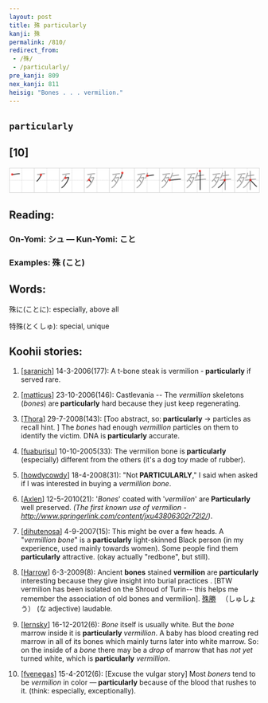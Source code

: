 ```yaml
---
layout: post
title: 殊 particularly
kanji: 殊
permalink: /810/
redirect_from:
 - /殊/
 - /particularly/
pre_kanji: 809
nex_kanji: 811
heisig: "Bones . . . vermilion."
---
```


## `particularly`

## [10]

<div class="stroke"><img src="../images/E6AE8A.png" /></div>

## Reading:

### On-Yomi: シュ &mdash; Kun-Yomi: こと

### Examples: 殊 (こと)

## Words:

殊に(ことに): especially, above all

特殊(とくしゅ): special, unique

## Koohii stories:

1) [<a href="http://kanji.koohii.com/profile/saranich">saranich</a>] 14-3-2006(177): A t-bone steak is vermilion -<strong> particularly</strong> if served rare. 

2) [<a href="http://kanji.koohii.com/profile/matticus">matticus</a>] 23-10-2006(146): Castlevania -- The <em>vermillion</em> skeletons (<em>bones</em>) are<strong> particularly</strong> hard because they just keep regenerating. 

3) [<a href="http://kanji.koohii.com/profile/Thora">Thora</a>] 29-7-2008(143): [Too abstract, so:<strong> particularly</strong> -&gt; particles as recall hint. ] The <em>bones</em> had enough <em>vermillion</em> particles on them to identify the victim. DNA is<strong> particularly</strong> accurate. 

4) [<a href="http://kanji.koohii.com/profile/fuaburisu">fuaburisu</a>] 10-10-2005(33): The vermilion bone is<strong> particularly</strong> (especially) different from the others (it&#039;s a dog toy made of rubber). 

5) [<a href="http://kanji.koohii.com/profile/howdycowdy">howdycowdy</a>] 18-4-2008(31): &quot;Not<strong> PARTICULARLY</strong>,&quot; I said when asked if I was interested in buying a <em>vermillion</em> <em>bone</em>. 

6) [<a href="http://kanji.koohii.com/profile/Axlen">Axlen</a>] 12-5-2010(21): &#039;<em>Bones</em>&#039; coated with &#039;<em>vermilion</em>&#039; are<strong> Particularly</strong> well preserved. <em>(The first known use of vermilion - <a href="http://www.springerlink.com/content/jxu43806302r72l2/">http://www.springerlink.com/content/jxu43806302r72l2/</a>)</em>. 

7) [<a href="http://kanji.koohii.com/profile/dihutenosa">dihutenosa</a>] 4-9-2007(15): This might be over a few heads. A &quot;<em>vermillion</em> <em>bone</em>&quot; is a<strong> particularly</strong> light-skinned Black person (in my experience, used mainly towards women). Some people find them<strong> particularly</strong> attractive. (okay actually &quot;redbone&quot;, but still). 

8) [<a href="http://kanji.koohii.com/profile/Harrow">Harrow</a>] 6-3-2009(8): Ancient <strong>bones</strong> stained <strong>vermilion</strong> are<strong> particularly</strong> interesting because they give insight into burial practices . [BTW vermilion has been isolated on the Shroud of Turin-- this helps me remember the association of old bones and vermilion].   <a href="http://jisho.org/kanji/details/殊勝">殊勝</a>  　（しゅしょう） (な adjective) laudable. 

9) [<a href="http://kanji.koohii.com/profile/lernsky">lernsky</a>] 16-12-2012(6): <em>Bone</em> itself is usually white. But the <em>bone</em> marrow inside it is <strong>particularly</strong> <em>vermillion</em>. A baby has blood creating red marrow in all of its bones which mainly turns later into white marrow. So: on the inside of a <em>bone</em> there may be a <em>drop</em> of marrow that has <em>not yet</em> turned white, which is <strong>particularly</strong> <em>vermillion</em>. 

10) [<a href="http://kanji.koohii.com/profile/fvenegas">fvenegas</a>] 15-4-2012(6): [Excuse the vulgar story] Most <em>boners</em> tend to be <em>vermilion</em> in color —<strong> particularly</strong> because of the blood that rushes to it. (think: especially, exceptionally). 
